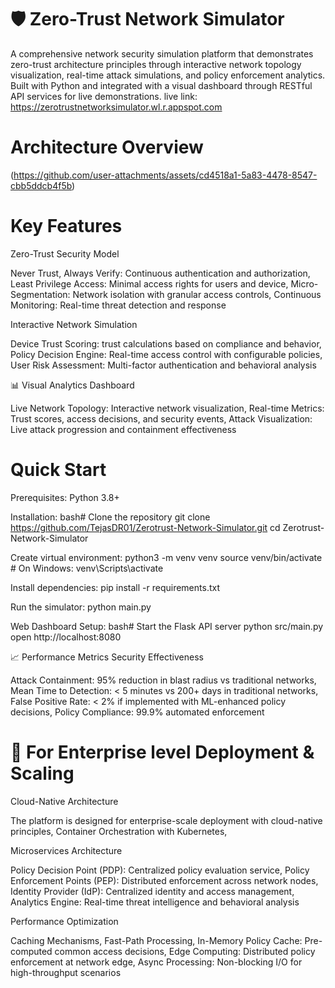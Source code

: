 # 🛡️ Zero-Trust Network Simulator
A comprehensive network security simulation platform that demonstrates zero-trust architecture principles through interactive network topology visualization, real-time attack simulations, and policy enforcement analytics. Built with Python and integrated with a visual dashboard through RESTful API services for live demonstrations.
live link: https://zerotrustnetworksimulator.wl.r.appspot.com

# Architecture Overview
(https://github.com/user-attachments/assets/cd4518a1-5a83-4478-8547-cbb5ddcb4f5b)

# Key Features
Zero-Trust Security Model

Never Trust, Always Verify: Continuous authentication and authorization,
Least Privilege Access: Minimal access rights for users and device,
Micro-Segmentation: Network isolation with granular access controls,
Continuous Monitoring: Real-time threat detection and response

Interactive Network Simulation

Device Trust Scoring: trust calculations based on compliance and behavior,
Policy Decision Engine: Real-time access control with configurable policies,
User Risk Assessment: Multi-factor authentication and behavioral analysis

📊 Visual Analytics Dashboard

Live Network Topology: Interactive network visualization,
Real-time Metrics: Trust scores, access decisions, and security events,
Attack Visualization: Live attack progression and containment effectiveness

# Quick Start

Prerequisites:
Python 3.8+

Installation:
bash# Clone the repository
git clone https://github.com/TejasDR01/Zerotrust-Network-Simulator.git
cd Zerotrust-Network-Simulator

Create virtual environment:
python3 -m venv venv
source venv/bin/activate  # On Windows: venv\Scripts\activate

Install dependencies:
pip install -r requirements.txt

Run the simulator:
python main.py

Web Dashboard Setup:
bash# Start the Flask API server
python src/main.py
open http://localhost:8080


📈 Performance Metrics
Security Effectiveness

Attack Containment: 95% reduction in blast radius vs traditional networks,
Mean Time to Detection: < 5 minutes vs 200+ days in traditional networks,
False Positive Rate: < 2% if implemented with ML-enhanced policy decisions,
Policy Compliance: 99.9% automated enforcement

# 🏢 For Enterprise level Deployment & Scaling

Cloud-Native Architecture

The platform is designed for enterprise-scale deployment with cloud-native principles,
Container Orchestration with Kubernetes,

Microservices Architecture

Policy Decision Point (PDP): Centralized policy evaluation service,
Policy Enforcement Points (PEP): Distributed enforcement across network nodes,
Identity Provider (IdP): Centralized identity and access management,
Analytics Engine: Real-time threat intelligence and behavioral analysis

Performance Optimization

Caching Mechanisms,
Fast-Path Processing,
In-Memory Policy Cache: Pre-computed common access decisions,
Edge Computing: Distributed policy enforcement at network edge,
Async Processing: Non-blocking I/O for high-throughput scenarios
